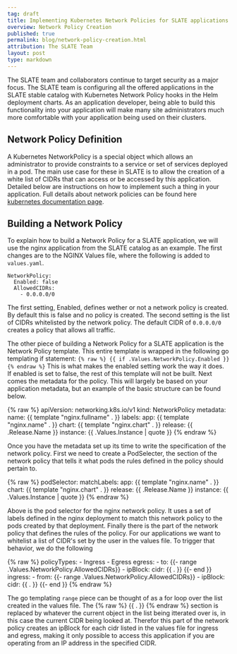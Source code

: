 ```yaml
---
tag: draft
title: Implementing Kubernetes Network Policies for SLATE applications
overview: Network Policy Creation
published: true
permalink: blog/network-policy-creation.html
attribution: The SLATE Team
layout: post
type: markdown
---
```


The SLATE team and collaborators continue to target security as a major focus.  The SLATE team is configuring all the offered  applications in the SLATE stable catalog with Kubernetes Network Policy hooks in the Helm deployment charts.  As an application developer, being able to build this functionality into your application will make many site administrators much more comfortable with your application being used on their clusters.
<!--end_excerpt-->

## Network Policy Definition
A Kubernetes NetworkPolicy is a special object which allows an administrator to provide constraints to a service or set of services deployed in a pod. The main use case for these in SLATE is to allow the creation of a white list of CIDRs that can access or be accessed by this application. Detailed below are instructions on how to implement such a thing in your application. Full details about network policies can be found here [kubernetes documentation page](https://kubernetes.io/docs/concepts/services-networking/network-policies/).

## Building a Network Policy
To explain how to build a Network Policy for a SLATE application, we will use the nginx application from the SLATE catalog as an example.  The first changes are to the NGINX Values file, where the following is added to `values.yaml`. 

```
NetworkPolicy:
  Enabled: false
  AllowedCIDRs: 
    - 0.0.0.0/0
```

The first setting, Enabled, defines wether or not a network policy is created. By default this is false and no policy is created. The second setting is the list of CIDRs whitelisted by the network policy. The default CIDR of `0.0.0.0/0` creates a policy that allows all traffic.
    
The other piece of building a Network Policy for a SLATE application is the Network Policy template. This entire template is wrapped in the following go templating if statement: `{% raw %} {{ if .Values.NetworkPolicy.Enabled }} {% endraw %}` This is what makes the enabled setting work the way it does. If enabled is set to false, the rest of this template will not be built. Next comes the metadata for the policy. This will largely be based on your application metadata, but an example of the basic structure can be found below. 

{% raw %}
	apiVersion: networking.k8s.io/v1
	kind: NetworkPolicy
	metadata:
	  name: {{ template "nginx.fullname" . }}
	  labels:
	    app: {{ template "nginx.name" . }}
	    chart: {{ template "nginx.chart" . }}
	    release: {{ .Release.Name }}
	    instance: {{ .Values.Instance | quote }}
{% endraw %}

Once you have the metadata set up its time to write the specification of the network policy. First we need to create a PodSelecter, the section of the network policy that tells it what pods the rules defined in the policy should pertain to. 

{% raw %}
	 podSelector:
	    matchLabels:
	      app: {{ template "nginx.name" . }}
	      chart: {{ template "nginx.chart" . }}
	      release: {{ .Release.Name }}
	      instance: {{ .Values.Instance | quote }}
{% endraw %}
      
Above is the pod selector for the nginx network policy. It uses a set of labels defined in the nginx deployment to match this network policy to the pods created by that deployment. Finally there is the part of the network policy that defines the rules of the policy. For our applications we want to whitelist a list of CIDR's set by the user in the values file. To trigger that behavior, we do the following  
 
{% raw %}
	  policyTypes:
	  - Ingress
	  - Egress
	  egress:
	  - to:
	    {{- range .Values.NetworkPolicy.AllowedCIDRs}}
	    - ipBlock:
		  cidr: {{ . }} 
	    {{- end }}
	  ingress:
	  - from:
	    {{- range .Values.NetworkPolicy.AllowedCIDRs}}
	    - ipBlock:
		  cidr: {{ . }}
	    {{- end }}
{% endraw %}

The go templating `range` piece can be thought of as a for loop over the list created in the values file. The {% raw %} {{ . }} {% endraw %} section is replaced by whatever the current object in the list being itterated over is, in this case the current CIDR being looked at. Therefor this part of the network policy creates an ipBlock for each cidr listed in the values file for ingress and egress, making it only possible to access this application if you are operating from an IP address in the specified CIDR.

